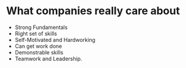 # What companies really care about
* Strong Fundamentals
* Right set of skills
* Self-Motivated and Hardworking
* Can get work done
* Demonstrable skills
* Teamwork and Leadership.